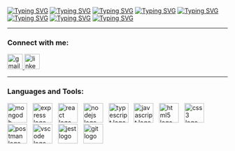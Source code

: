 [![Typing SVG](https://readme-typing-svg.demolab.com?font=Fira+Code&pause=1000&color=13C82C&width=435&lines=const+michael+%3D+%7B)](https://git.io/typing-svg)
[![Typing SVG](https://readme-typing-svg.demolab.com?font=Fira+Code&pause=1000&color=13C82C&width=435&lines=%7C+pronouns%3A+%22he%2Fhim%22%2C)](https://git.io/typing-svg)
[![Typing SVG](https://readme-typing-svg.demolab.com?font=Fira+Code&pause=1000&color=13C82C&width=435&lines=%7C+fullStackDeveloper%3A+true%2C)](https://git.io/typing-svg)
[![Typing SVG](https://readme-typing-svg.demolab.com?font=Fira+Code&pause=1000&color=13C82C&width=435&lines=%7C+writerOfUnpublishedStories+%3D+true%2C)](https://git.io/typing-svg)
[![Typing SVG](https://readme-typing-svg.demolab.com?font=Fira+Code&pause=1000&color=13C82C&width=435&lines=%7C+numOfCats%3A+2%2C)](https://git.io/typing-svg)
[![Typing SVG](https://readme-typing-svg.demolab.com?font=Fira+Code&pause=1000&color=13C82C&width=435&lines=%7C+interests%3A+%5Breading%2C+writing%2C)](https://git.io/typing-svg)
[![Typing SVG](https://readme-typing-svg.demolab.com?font=Fira+Code&pause=1000&color=13C82C&width=435&lines=%7C+travel%2C+hiking%2C+clickity-clack%5D)](https://git.io/typing-svg)
[![Typing SVG](https://readme-typing-svg.demolab.com?font=Fira+Code&pause=1000&color=13C82C&width=435&lines=%7D)](https://git.io/typing-svg)


---

<!-- Connect-->
<h3 align="left">Connect with me:</h3>
<div align="left">
  <a href="mailto:michaeljterry0815@gmail.com" target="_blank">
  <img src="https://img.shields.io/static/v1?message=Gmail&logo=gmail&label=&color=D14836&logoColor=white&labelColor=&style=for-the-badge" height="35" alt="gmail logo"  /> </a>
  
  <a href="https://www.linkedin.com/in/michaeljterry/" target="_blank">
  <img src="https://img.shields.io/static/v1?message=LinkedIn&logo=linkedin&label=&color=0077B5&logoColor=white&labelColor=&style=for-the-badge" height="35" alt="linkedin logo"  /> </a>

</div>


---


<h3>Languages and Tools:</h3>
<div align="left">
    <img src="https://skillicons.dev/icons?i=mongodb" height="45" alt="mongodb logo"  />
    <img width="5" />
    <img src="https://skillicons.dev/icons?i=express" height="45" alt="express logo"  />
    <img width="5" />
    <img src="https://skillicons.dev/icons?i=react" height="45" alt="react logo"  />
    <img width="5" />
    <img src="https://skillicons.dev/icons?i=nodejs" height="45" alt="nodejs logo"  />
    <img width="5" />
    <img src="https://skillicons.dev/icons?i=ts" height="45" alt="typescript logo"  />
    <img width="5" />
    <img src="https://skillicons.dev/icons?i=js" height="45" alt="javascript logo"  />
    <img width="5" />
    <img src="https://skillicons.dev/icons?i=html" height="45" alt="html5 logo"  />
    <img width="5" />
    <img src="https://skillicons.dev/icons?i=css" height="45" alt="css3 logo"  />
    <img width="5" />
    <img src="https://skillicons.dev/icons?i=postman" height="45" alt="postman logo"  />
    <img width="5" />
    <img src="https://skillicons.dev/icons?i=vscode" height="45" alt="vscode logo"  />
    <img width="5" />
    <img src="https://skillicons.dev/icons?i=jest" height="45" alt="jest logo"  />
    <img width="5" />
    <img src="https://skillicons.dev/icons?i=git" height="45" alt="git logo"  />
</div>